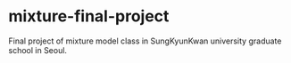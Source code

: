 # mixture-final-project
Final project of mixture model class in  SungKyunKwan university graduate school in Seoul.
